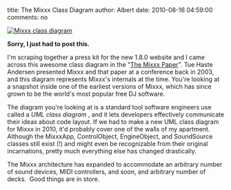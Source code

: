 title: The Mixxx Class Diagram
author: Albert
date: 2010-08-16 04:59:00
comments: no

[![Mixxx class diagram]({static}/images/news/lolclassdiagram.png)]({static}/images/news/lolclassdiagram.png)

**Sorry, I just had to post this.**

I'm scraping together a press kit for the new 1.8.0 website and I came across this awesome class diagram in the "[The Mixxx Paper](http://haste.dk/tue/articles/nime03-mixxx.pdf)".
Tue Haste Andersen presented Mixxx and that paper at a conference back in 2003, and this diagram represents Mixxx's internals at the time.
You're looking at a snapshot inside one of the earliest versions of Mixxx, which has since grown to be the world's most popular free DJ software.

The diagram you're looking at is a standard tool software engineers use called a *UML class diagram* , and it lets developers effectively communicate their ideas about code layout.
If we had to make a new UML class diagram for Mixxx in 2010, it'd probably cover one of the walls of my apartment.
Although the MixxxApp, ControlObject, EngineObject, and SoundSource classes still exist (!) and might even be recognizable from their original incarnations, pretty much everything else has changed drastically.

The Mixxx architecture has expanded to accommodate an arbitrary number of sound devices, MIDI controllers, and soon, and arbitrary number of decks.
 Good things are in store.
